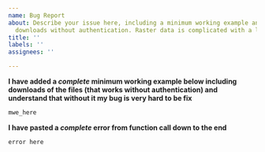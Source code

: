 ```yaml
---
name: Bug Report
about: Describe your issue here, including a minimum working example and all file
  downloads without authentication. Raster data is complicated with a large number of formats and specification details. And we have limitid unfunded time to work on bugfixes. If your issue makes the process of understanding and reproducing your problme easy and fast for the package developers, the bugfix can be fast - otherwise it may take longer.
title: ''
labels: ''
assignees: ''

---
```


__I have added a _complete_ minimum working example below including downloads of the files (that works without authentication)  and understand that without it my bug is very hard to be fix__

```julia
mwe_here
```

__I have pasted a _complete_ error from function call down to the end__
```julia
error here
```
